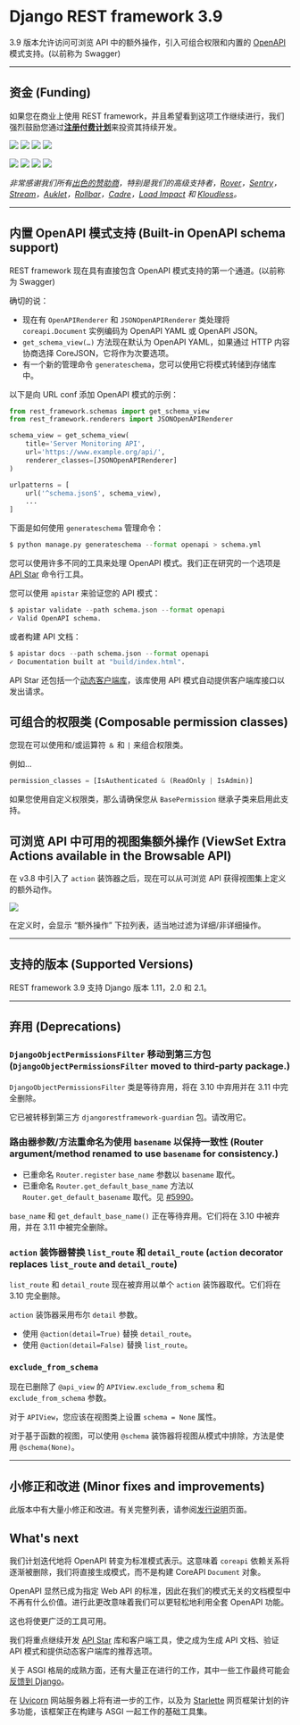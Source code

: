 # Django REST framework 3.9
3.9 版本允许访问可浏览 API 中的额外操作，引入可组合权限和内置的 [OpenAPI](https://www.openapis.org/) 模式支持。(以前称为 Swagger)

***

## 资金 (Funding)
如果您在商业上使用 REST framework，并且希望看到这项工作继续进行，我们强烈鼓励您通过[**注册付费计划**](https://www.django-rest-framework.org/community/funding/)来投资其持续开发。

[![](https://fund-rest-framework.s3.amazonaws.com/rover_130x130.png)](http://jobs.rover.com/) [![](https://fund-rest-framework.s3.amazonaws.com/sentry130.png)](https://getsentry.com/welcome/) [![](https://fund-rest-framework.s3.amazonaws.com/stream-130.png)](https://getstream.io/?utm_source=drf&utm_medium=banner&utm_campaign=drf) [![](https://fund-rest-framework.s3.amazonaws.com/auklet-new.png)](https://auklet.io/)

[![](https://fund-rest-framework.s3.amazonaws.com/rollbar2.png)](https://rollbar.com/) [![](https://fund-rest-framework.s3.amazonaws.com/cadre.png)](https://cadre.com/) [![](https://fund-rest-framework.s3.amazonaws.com/load-impact.png)](https://loadimpact.com/?utm_campaign=Sponsorship%20links&utm_source=drf&utm_medium=drf) [![](https://fund-rest-framework.s3.amazonaws.com/kloudless.png)](https://hubs.ly/H0f30Lf0)

*非常感谢我们所有[出色的赞助商](https://fund.django-rest-framework.org/topics/funding/#our-sponsors)，特别是我们的高级支持者，[Rover](http://jobs.rover.com/)，[Sentry](https://getsentry.com/welcome/)，[Stream](https://getstream.io/?utm_source=drf&utm_medium=banner&utm_campaign=drf)，[Auklet](https://auklet.io/)，[Rollbar](https://rollbar.com/)，[Cadre](https://cadre.com/)，[Load Impact](https://loadimpact.com/?utm_campaign=Sponsorship%20links&utm_source=drf&utm_medium=drf) 和 [Kloudless](https://hubs.ly/H0f30Lf0)。*

***

## 内置 OpenAPI 模式支持 (Built-in OpenAPI schema support)
REST framework 现在具有直接包含 OpenAPI 模式支持的第一个通道。(以前称为 Swagger)

确切的说：

- 现在有 `OpenAPIRenderer` 和 `JSONOpenAPIRenderer` 类处理将 `coreapi.Document` 实例编码为 OpenAPI YAML 或 OpenAPI JSON。
- `get_schema_view(…)` 方法现在默认为 OpenAPI YAML，如果通过 HTTP 内容协商选择 CoreJSON，它将作为次要选项。
- 有一个新的管理命令 `generateschema`，您可以使用它将模式转储到存储库中。

以下是向 URL conf 添加 OpenAPI 模式的示例：
```python
from rest_framework.schemas import get_schema_view
from rest_framework.renderers import JSONOpenAPIRenderer

schema_view = get_schema_view(
    title='Server Monitoring API',
    url='https://www.example.org/api/',
    renderer_classes=[JSONOpenAPIRenderer]
)

urlpatterns = [
    url('^schema.json$', schema_view),
    ...
]
```

下面是如何使用 `generateschema` 管理命令：
```python
$ python manage.py generateschema --format openapi > schema.yml
```

您可以使用许多不同的工具来处理 OpenAPI 模式。我们正在研究的一个选项是 [API Star](https://docs.apistar.com/) 命令行工具。

您可以使用 `apistar` 来验证您的 API 模式：
```python
$ apistar validate --path schema.json --format openapi
✓ Valid OpenAPI schema.
```

或者构建 API 文档：
```python
$ apistar docs --path schema.json --format openapi
✓ Documentation built at "build/index.html".
```

API Star 还包括一个[动态客户端库](https://docs.apistar.com/client-library/)，该库使用 API​​ 模式自动提供客户端库接口以发出请求。

## 可组合的权限类 (Composable permission classes)
您现在可以使用和/或运算符 `＆` 和 `|` 来组合权限类。

例如...
```python
permission_classes = [IsAuthenticated & (ReadOnly | IsAdmin)]
```

如果您使用自定义权限类，那么请确保您从 `BasePermission` 继承子类来启用此支持。

## 可浏览 API 中可用的视图集额外操作 (ViewSet Extra Actions available in the Browsable API)
在 v3.8 中引入了 `action` 装饰器之后，现在可以从可浏览 API 获得视图集上定义的额外动作。

![](https://user-images.githubusercontent.com/2370209/32976956-1ca9ab7e-cbf1-11e7-981a-a20cb1e83d63.png)

在定义时，会显示 “额外操作” 下拉列表，适当地过滤为详细/非详细操作。

***

## 支持的版本 (Supported Versions)
REST framework 3.9 支持 Django 版本 1.11，2.0 和 2.1。

***

## 弃用 (Deprecations)
### `DjangoObjectPermissionsFilter` 移动到第三方包 (`DjangoObjectPermissionsFilter` moved to third-party package.)
`DjangoObjectPermissionsFilter` 类是等待弃用，将在 3.10 中弃用并在 3.11 中完全删除。

它已被转移到第三方 `djangorestframework-guardian` 包。请改用它。

### 路由器参数/方法重命名为使用 `basename` 以保持一致性 (Router argument/method renamed to use `basename` for consistency.)
- 已重命名 `Router.register` `base_name` 参数以 `basename` 取代。
- 已重命名 `Router.get_default_base_name` 方法以 `Router.get_default_basename` 取代。见 [#5990](https://github.com/encode/django-rest-framework/pull/5990)。

`base_name` 和 `get_default_base_name()` 正在等待弃用。它们将在 3.10 中被弃用，并在 3.11 中被完全删除。

### `action` 装饰器替换 `list_route` 和 `detail_route` (`action` decorator replaces `list_route` and `detail_route`)
`list_route` 和 `detail_route` 现在被弃用以单个 `action` 装饰器取代。它们将在 3.10 完全删除。

`action` 装饰器采用布尔 `detail` 参数。

- 使用 `@action(detail=True)` 替换 `detail_route`。
- 使用 `@action(detail=False)` 替换 `list_route`。

### `exclude_from_schema`
现在已删除了 `@api_view` 的 `APIView.exclude_from_schema` 和 `exclude_from_schema` 参数。

对于 `APIView`，您应该在视图类上设置 `schema = None` 属性。

对于基于函数的视图，可以使用 `@schema` 装饰器将视图从模式中排除，方法是使用 `@schema(None)`。

***

## 小修正和改进 (Minor fixes and improvements)
此版本中有大量小修正和改进。有关完整列表，请参阅[发行说明](https://www.django-rest-framework.org/community/release-notes/)页面。

## What's next
我们计划迭代​​地将 OpenAPI 转变为标准模式表示。这意味着 `coreapi` 依赖关系将逐渐被删除，我们将直接生成模式，而不是构建 CoreAPI `Document` 对象。

OpenAPI 显然已成为指定 Web API 的标准，因此在我们的模式无关的文档模型中不再有什么价值。进行此更改意味着我们可以更轻松地利用全套 OpenAPI 功能。

这也将使更广泛的工具可用。

我们将重点继续开发 [API Star](https://docs.apistar.com/) 库和客户端工具，使之成为生成 API 文档、验证 API 模式和提供动态客户端库的推荐选项。

关于 ASGI 格局的成熟方面，还有大量正在进行的工作，其中一些工作最终可能会[反馈到 Django](https://www.aeracode.org/2018/06/04/django-async-roadmap/)。

在 [Uvicorn](https://www.uvicorn.org/) 网站服务器上将有进一步的工作，以及为 [Starlette](https://www.starlette.io/) 网页框架计划的许多功能，该框架正在构建与 ASGI 一起工作的基础工具集。
